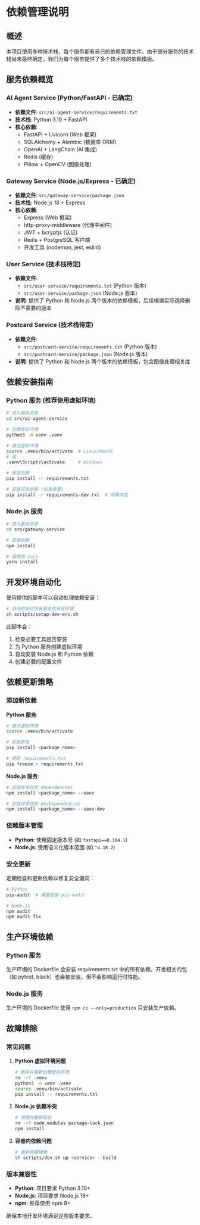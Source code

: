 # 依赖管理说明

## 概述

本项目使用多种技术栈，每个服务都有自己的依赖管理文件。由于部分服务的技术栈尚未最终确定，我们为每个服务提供了多个技术栈的依赖模板。

## 服务依赖概览

### AI Agent Service (Python/FastAPI - 已确定)
- **依赖文件**: `src/ai-agent-service/requirements.txt`
- **技术栈**: Python 3.10 + FastAPI
- **核心依赖**:
  - FastAPI + Uvicorn (Web 框架)
  - SQLAlchemy + Alembic (数据库 ORM)
  - OpenAI + LangChain (AI 集成)
  - Redis (缓存)
  - Pillow + OpenCV (图像处理)

### Gateway Service (Node.js/Express - 已确定)
- **依赖文件**: `src/gateway-service/package.json`
- **技术栈**: Node.js 18 + Express
- **核心依赖**:
  - Express (Web 框架)
  - http-proxy-middleware (代理中间件)
  - JWT + bcryptjs (认证)
  - Redis + PostgreSQL 客户端
  - 开发工具 (nodemon, jest, eslint)

### User Service (技术栈待定)
- **依赖文件**: 
  - `src/user-service/requirements.txt` (Python 版本)
  - `src/user-service/package.json` (Node.js 版本)
- **说明**: 提供了 Python 和 Node.js 两个版本的依赖模板，后续根据实际选择删除不需要的版本

### Postcard Service (技术栈待定)
- **依赖文件**: 
  - `src/postcard-service/requirements.txt` (Python 版本)
  - `src/postcard-service/package.json` (Node.js 版本)
- **说明**: 提供了 Python 和 Node.js 两个版本的依赖模板，包含图像处理相关库

## 依赖安装指南

### Python 服务 (推荐使用虚拟环境)

```bash
# 进入服务目录
cd src/ai-agent-service

# 创建虚拟环境
python3 -m venv .venv

# 激活虚拟环境
source .venv/bin/activate  # Linux/macOS
# 或
.venv\Scripts\activate     # Windows

# 安装依赖
pip install -r requirements.txt

# 安装开发依赖 (如果需要)
pip install -r requirements-dev.txt  # 如果存在
```

### Node.js 服务

```bash
# 进入服务目录
cd src/gateway-service

# 安装依赖
npm install

# 或使用 yarn
yarn install
```

## 开发环境自动化

使用提供的脚本可以自动处理依赖安装：

```bash
# 自动初始化所有服务的开发环境
sh scripts/setup-dev-env.sh
```

此脚本会：
1. 检查必要工具是否安装
2. 为 Python 服务创建虚拟环境
3. 自动安装 Node.js 和 Python 依赖
4. 创建必要的配置文件

## 依赖更新策略

### 添加新依赖

**Python 服务**:
```bash
# 激活虚拟环境
source .venv/bin/activate

# 安装新包
pip install <package_name>

# 更新 requirements.txt
pip freeze > requirements.txt
```

**Node.js 服务**:
```bash
# 安装并保存到 dependencies
npm install <package_name> --save

# 安装并保存到 devDependencies
npm install <package_name> --save-dev
```

### 依赖版本管理

- **Python**: 使用固定版本号 (如 `fastapi==0.104.1`)
- **Node.js**: 使用语义化版本范围 (如 `^4.18.2`)

### 安全更新

定期检查和更新依赖以修复安全漏洞：

```bash
# Python
pip-audit  # 需要安装 pip-audit

# Node.js
npm audit
npm audit fix
```

## 生产环境依赖

### Python 服务
生产环境的 Dockerfile 会安装 requirements.txt 中的所有依赖。开发相关的包（如 pytest, black）也会被安装，但不会影响运行时性能。

### Node.js 服务
生产环境的 Dockerfile 使用 `npm ci --only=production` 只安装生产依赖。

## 故障排除

### 常见问题

1. **Python 虚拟环境问题**
   ```bash
   # 删除并重新创建虚拟环境
   rm -rf .venv
   python3 -m venv .venv
   source .venv/bin/activate
   pip install -r requirements.txt
   ```

2. **Node.js 依赖冲突**
   ```bash
   # 清理并重新安装
   rm -rf node_modules package-lock.json
   npm install
   ```

3. **容器内依赖问题**
   ```bash
   # 重新构建镜像
   sh scripts/dev.sh up <service> --build
   ```

### 版本兼容性

- **Python**: 项目要求 Python 3.10+
- **Node.js**: 项目要求 Node.js 18+
- **npm**: 推荐使用 npm 8+

确保本地开发环境满足这些版本要求。
